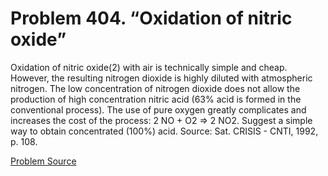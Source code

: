 # Problem 404. “Oxidation of nitric oxide”

Oxidation of nitric oxide(2) with air is technically simple and cheap. However, the resulting nitrogen dioxide is highly diluted with atmospheric nitrogen. The low concentration of nitrogen dioxide does not allow the production of high concentration nitric acid (63% acid is formed in the conventional process). The use of pure oxygen greatly complicates and increases the cost of the process: 2 NO + O2 => 2 NO2. Suggest a simple way to obtain concentrated (100%) acid. Source: Sat. CRISIS - CNTI, 1992, p. 108.

[Problem Source](https://www.trizland.ru/tasks/5178/)